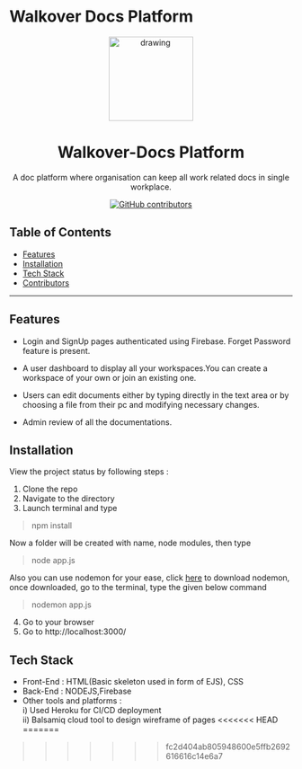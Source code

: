 # Walkover Docs Platform
<p align="center">
 <img src="https://user-images.githubusercontent.com/58841158/153365007-ae1243ba-ddc8-4bb0-a78f-37a213902b5b.jpeg" alt="drawing" height="150" width="150"> 
</p>

 <h1 align="center"> Walkover-Docs Platform </h1>

<p align="center"> A doc platform where organisation can keep all work related docs in single workplace.</p>
<p align="center">
<a href="https://github.com/aditikhatri201/DocsProject/graphs/contributors"><img alt="GitHub contributors" src="https://img.shields.io/github/contributors/aditikhatri201/DocsProject"></a>
</p>
 
## Table of Contents

- [Features](#features)
- [Installation](#installation)
- [Tech Stack](#tech-stack)
- [Contributors](#contributors)

---
## Features

- Login and SignUp pages authenticated using Firebase. Forget Password feature is present.

- A user dashboard to display all your workspaces.You can create a workspace of your own or join an existing one.

- Users can edit documents either by typing directly in the text area or by choosing a file from their pc and modifying necessary changes. 

- Admin review of all the documentations.


## Installation

View the project status by following steps :
1. Clone the repo
2. Navigate to the directory
3. Launch terminal and type 
> npm install

Now a folder will be created with name, node modules, then type
> node app.js

Also you can use nodemon for your ease, click <a href="https://www.npmjs.com/package/nodemon">here</a> to download nodemon, 
once downloaded, go to the terminal, type the given below command
> nodemon app.js

4. Go to your browser
5. Go to http://localhost:3000/


## Tech Stack

- Front-End : 
HTML(Basic skeleton used in form of EJS), CSS
- Back-End : 
NODEJS,Firebase
- Other tools and platforms : <br>
i) Used Heroku for CI/CD deployment <br>
ii) Balsamiq cloud tool to design wireframe of pages
<<<<<<< HEAD
=======
 
>>>>>>> fc2d404ab805948600e5ffb2692616616c14e6a7
